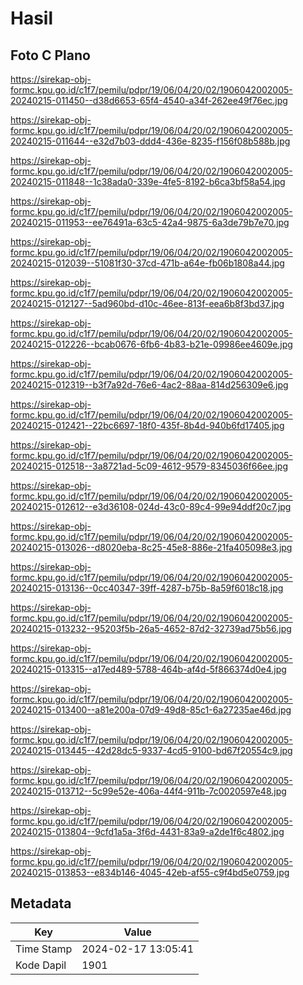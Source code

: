 # Hasil

## Foto C Plano

https://sirekap-obj-formc.kpu.go.id/c1f7/pemilu/pdpr/19/06/04/20/02/1906042002005-20240215-011450--d38d6653-65f4-4540-a34f-262ee49f76ec.jpg

https://sirekap-obj-formc.kpu.go.id/c1f7/pemilu/pdpr/19/06/04/20/02/1906042002005-20240215-011644--e32d7b03-ddd4-436e-8235-f156f08b588b.jpg

https://sirekap-obj-formc.kpu.go.id/c1f7/pemilu/pdpr/19/06/04/20/02/1906042002005-20240215-011848--1c38ada0-339e-4fe5-8192-b6ca3bf58a54.jpg

https://sirekap-obj-formc.kpu.go.id/c1f7/pemilu/pdpr/19/06/04/20/02/1906042002005-20240215-011953--ee76491a-63c5-42a4-9875-6a3de79b7e70.jpg

https://sirekap-obj-formc.kpu.go.id/c1f7/pemilu/pdpr/19/06/04/20/02/1906042002005-20240215-012039--51081f30-37cd-471b-a64e-fb06b1808a44.jpg

https://sirekap-obj-formc.kpu.go.id/c1f7/pemilu/pdpr/19/06/04/20/02/1906042002005-20240215-012127--5ad960bd-d10c-46ee-813f-eea6b8f3bd37.jpg

https://sirekap-obj-formc.kpu.go.id/c1f7/pemilu/pdpr/19/06/04/20/02/1906042002005-20240215-012226--bcab0676-6fb6-4b83-b21e-09986ee4609e.jpg

https://sirekap-obj-formc.kpu.go.id/c1f7/pemilu/pdpr/19/06/04/20/02/1906042002005-20240215-012319--b3f7a92d-76e6-4ac2-88aa-814d256309e6.jpg

https://sirekap-obj-formc.kpu.go.id/c1f7/pemilu/pdpr/19/06/04/20/02/1906042002005-20240215-012421--22bc6697-18f0-435f-8b4d-940b6fd17405.jpg

https://sirekap-obj-formc.kpu.go.id/c1f7/pemilu/pdpr/19/06/04/20/02/1906042002005-20240215-012518--3a8721ad-5c09-4612-9579-8345036f66ee.jpg

https://sirekap-obj-formc.kpu.go.id/c1f7/pemilu/pdpr/19/06/04/20/02/1906042002005-20240215-012612--e3d36108-024d-43c0-89c4-99e94ddf20c7.jpg

https://sirekap-obj-formc.kpu.go.id/c1f7/pemilu/pdpr/19/06/04/20/02/1906042002005-20240215-013026--d8020eba-8c25-45e8-886e-21fa405098e3.jpg

https://sirekap-obj-formc.kpu.go.id/c1f7/pemilu/pdpr/19/06/04/20/02/1906042002005-20240215-013136--0cc40347-39ff-4287-b75b-8a59f6018c18.jpg

https://sirekap-obj-formc.kpu.go.id/c1f7/pemilu/pdpr/19/06/04/20/02/1906042002005-20240215-013232--95203f5b-26a5-4652-87d2-32739ad75b56.jpg

https://sirekap-obj-formc.kpu.go.id/c1f7/pemilu/pdpr/19/06/04/20/02/1906042002005-20240215-013315--a17ed489-5788-464b-af4d-5f866374d0e4.jpg

https://sirekap-obj-formc.kpu.go.id/c1f7/pemilu/pdpr/19/06/04/20/02/1906042002005-20240215-013400--a81e200a-07d9-49d8-85c1-6a27235ae46d.jpg

https://sirekap-obj-formc.kpu.go.id/c1f7/pemilu/pdpr/19/06/04/20/02/1906042002005-20240215-013445--42d28dc5-9337-4cd5-9100-bd67f20554c9.jpg

https://sirekap-obj-formc.kpu.go.id/c1f7/pemilu/pdpr/19/06/04/20/02/1906042002005-20240215-013712--5c99e52e-406a-44f4-911b-7c0020597e48.jpg

https://sirekap-obj-formc.kpu.go.id/c1f7/pemilu/pdpr/19/06/04/20/02/1906042002005-20240215-013804--9cfd1a5a-3f6d-4431-83a9-a2de1f6c4802.jpg

https://sirekap-obj-formc.kpu.go.id/c1f7/pemilu/pdpr/19/06/04/20/02/1906042002005-20240215-013853--e834b146-4045-42eb-af55-c9f4bd5e0759.jpg


## Metadata

| Key        | Value               |
| ---------- | ------------------- |
| Time Stamp | 2024-02-17 13:05:41 |
| Kode Dapil | 1901                |




